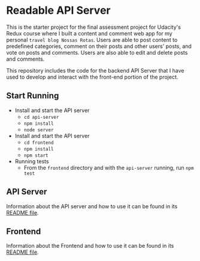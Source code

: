 # Readable API Server

This is the starter project for the final assessment project for Udacity's Redux course where I built a content and comment web app for my personal `travel blog Nossas Rotas`. Users are able to post content to predefined categories, comment on their posts and other users' posts, and vote on posts and comments. Users are also able to edit and delete posts and comments.

This repository includes the code for the backend API Server that I have used to develop and interact with the front-end portion of the project.

## Start Running

* Install and start the API server
    - `cd api-server`
    - `npm install`
    - `node server`
* Install and start the API server
    - `cd frontend`
    - `npm install`
    - `npm start`
* Running tests
    - From the `frontend` directory and with the `api-server` running, run `npm test`

## API Server

Information about the API server and how to use it can be found in its [README file](api-server/README.md).

## Frontend

Information about the Frontend and how to use it can be found in its [README file](frontend/README.md).
